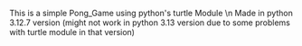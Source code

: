 This is a simple Pong_Game using python's turtle Module \n 
Made in python 3.12.7 version (might not work in python 3.13 version due to some problems with turtle module in that version)
